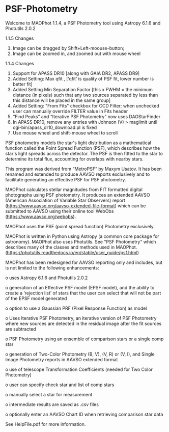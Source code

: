 # PSF-Photometry
Welcome to MAOPhot 1.1.4, a PSF Photometry tool using Astropy 6.1.6 and Photutils 2.0.2

1.1.5 Changes

1)	Image can be dragged by Shift+Left-moouse-button; 
2)  Image can be zoomed in, and zoomed out with mouse wheel

1.1.4 Changes

1)	Support for APASS DR10 [along with GAIA DR2, APASS DR9]
2)	Added Setting: Max qfit , [‘qfit’ is quality of PSF fit, lower number is better fit]
3)	Added Setting Min Separation Factor [this x FWHM = the minimum distance (in pixels) such that any two sources separated by less than this distance will be placed in the same group]
4)	Added Setting: "From Fits" checkbox for CCD Filter; when unchecked user can manually override FILTER value in Fits header
5)	“Find Peaks” and “Iterative PSF Photometry” now uses DAOStarFinder
6)	In APASS DR10, remove any entries with Johnson (V) > maglimit until cgi-bin/apass_dr10_download.pl is fixed
7)	Use mouse wheel and shift-mouse wheel to scroll



PSF photometry models the star's light distribution as a mathematical function called the Point Spread Function (PSF), which describes how the star's light spreads across the detector. The PSF is then fitted to the star to determine its total flux, accounting for overlaps with nearby stars.

This program was derived from “MetroPSF” by Maxym Usatov.  It has been renamed and extended to produce AAVSO reports exclusively and to facilitate generating an effective PSF for PSF photometry. 

MAOPhot calculates stellar magnitudes from FIT formatted digital photographs using PSF photometry. It produces an extended AAVSO (American Association of Variable Star Observers)
report (https://www.aavso.org/aavso-extended-file-format) which can be submitted to AAVSO using their online tool WebObs (https://www.aavso.org/webobs).

MAOPhot uses the PSF (point spread function) Photometry exclusively. 

MAOPhot is written in Python using Astropy (a common core package for astronomy). MAOPhot also uses Photutils. See "PSF Photometry" which describes many of the classes and methods used in MAOPhot. (https://photutils.readthedocs.io/en/stable/user_guide/psf.html)

MAOPhot has been redesigned for AAVSO reporting only and includes, but is not limited to the following enhancements:

o	uses Astropy 6.1.6 and Photutils 2.0.2 

o	generation of an Effective PSF model (EPSF model), and the ability to create a ‘rejection list’ of stars that the user can select that will not be part of the EPSF model generated 

o	option to use a Gaussian PRF (Pixel Response Function) as model

o	Uses Iterative PSF Photometry, an iterative version of PSF Photometry where new sources are detected in the residual image after the fit sources are subtracted

o	PSF Photometry using an ensemble of comparison stars or a single comp star

o	generation of Two-Color Photometry (B, V), (V, R) or (V, I), and Single Image Photometry reports in AAVSO extended format 

o	use of telescope Transformation Coefficients (needed for Two Color Photometry)

o	user can specify check star and list of comp stars 

o	manually select a star for measurement

o	intermediate results are saved as .csv files

o	optionally enter an AAVSO Chart ID when retrieving comparison star data

See HelpFile.pdf for more information.
